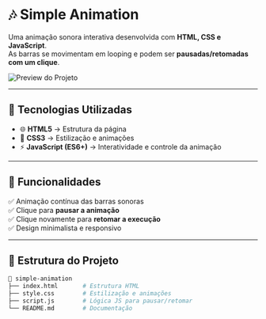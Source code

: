 # 🎶 Simple Animation  

Uma animação sonora interativa desenvolvida com **HTML, CSS e JavaScript**.  
As barras se movimentam em looping e podem ser **pausadas/retomadas com um clique**.  

![Preview do Projeto](https://i.ibb.co/8DnM15Ks/Captura-de-tela-2025-09-23-235958.png)  

---

## 🚀 Tecnologias Utilizadas  

- 🌐 **HTML5** → Estrutura da página  
- 🎨 **CSS3** → Estilização e animações  
- ⚡ **JavaScript (ES6+)** → Interatividade e controle da animação  

---

## 🎯 Funcionalidades  

✅ Animação contínua das barras sonoras  
✅ Clique para **pausar a animação**  
✅ Clique novamente para **retomar a execução**  
✅ Design minimalista e responsivo  

---

## 📂 Estrutura do Projeto  

```bash
📁 simple-animation
├── index.html       # Estrutura HTML
├── style.css        # Estilização e animações
├── script.js        # Lógica JS para pausar/retomar
└── README.md        # Documentação
